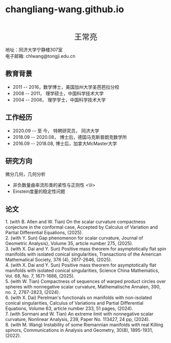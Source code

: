 # changliang-wang.github.io
<html>
  <head>
    <meta charset="UTF-8">  
  </head>
  <body>
    <p>
      <br>
    </p>
    <p align="center">
      <font size="5">王常亮</font>
    </p>
    <p>
      地址：同济大学宁静楼307室   
      <br>
      电子邮箱: chlwang@tongji.edu.cn
    </p>
    <h2 id="education">教育背景</h2>
    <ul>
      <li>
        2011 -- 2016，数学博士，美国加州大学圣芭芭拉分校
      </li>
      <li>
        2008 -- 2011， 理学硕士，中国科学技术大学
      </li>
      <li>
        2004 -- 2008， 理学学士，中国科学技术大学
      </li>
    </ul>
    <h2 id="employment">工作经历</h2>
    <ul>
      <li> 
        2020.09 -- 至 今，   特聘研究员， 同济大学
      </li>
      <li>
        2018.09 -- 2020.08，    博士后，德国马克斯普朗克数学所
      </li>
      <li>
        2016.09 -- 2018.08,      博士后，加拿大McMaster大学
      </li>
    </ul>
    <h2 id="research">研究方向</h2>
    微分几何，几何分析
      <ul>
        <li>
          非负数量曲率流形类的紧性与正则性
        <\li>
        <li>
          Einstein度量的稳定性问题
        </li>
     </ul>
    <h2 id="paper">论文</h2>
     1. (with B. Allen and W. Tian) On the scalar curvature compactness conjecture in the conformal case, 
               Accepted by  Calculus of Variation and Partial Differential Equations, (2025).        
          <br>
     2. (with Y. Sun) Gap phenomenon for scalar curvature, 
                Journal of Geometric Analysis}, Volume 35, article number 275, (2025).        
          <br>
     3. (with X. Dai and Y. Sun) Positive mass theorem for asymptotically flat spin manifolds with isolated conical singularities,
              Transactions of the American Mathematical Society, 378 (4), 2617-2646, (2025).   
          <br>
     4. (with X. Dai and Y. Sun)  Positive mass theorem for asymptotically flat manifolds with isolated conical singularities, 
             Science China Mathematics, Vol. 68, No. 7, 1671-1686, (2025).  
          <br>
     5. (with W. Tian) Compactness of sequences of warped product circles over spheres with nonnegative scalar curvature, 
           Mathematische Annalen, 390, no. 2, 2767-2823, (2024).   
          <br>
     6. (with X. Dai) Perelman's functionals on manifolds with non-isolated conical singularities,
           Calculus of Variations and Partial Differential Equations, Volume 63, article number 233, 51 pages, (2024).  
          <br>
     7. (with Sormani and W. Tian) An extreme limit with nonnegative scalar curvature,
          Nonlinear Analysis, 239, Paper No. 113427, 24 pp, (2024).    
           <br>
     8. (with M. Wang) Instability of some Riemannian manifolds with real Killing spinors, 
           Communications in Analysis and Geometry, 30(8), 1895-1931, (2022).  
  </body>
</html>
